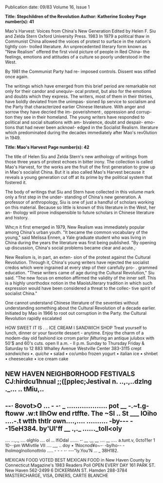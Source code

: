 Publication date: 09/83
Volume 16, Issue 1

**Title: Stepchildren of the Revolution**
**Author: Katherine Scobey**
**Page number(s): 41**

Mao's Harvest: Voices from China's New 
Generation Edited by Helen F. Siu and 
Zelda Stern 
Oxford University Press. 1983 
In 1979 a political thaw in Communist 
China allowed the voices of protest to 
surface in the nation's tightly con-
trolled literature. An unprecedented 
literary form known as "New Realism" 
offered the first vivid picture of people 
in Red China- the feelings, emotions 
and attitudes of a culture so poorly 
understood in the West. 

By 1981 the Communist Party had re-
imposed controls. Dissent was stifled 
once again. 

The writings which have emerged 
from this brief period are remarkable 
not only for their candor and unequiv-
ocal protest, but also for the emotions 
and doubts which they express. The 
writers, most of them in their thirties, 
have boldly deviated from the unimpas-
sioned lip service to socialism and the 
Party that characterized earlier 
Chinese literature. With anger and 
sorrow they have decried the im-
poverishment·, oppression and corrup-
tion they see in their homeland. The 
young writers have responded to 
political and social situations with am-
bivalence, doubt and despair- emo-
tions that had never been acknowl-
edged 
in 
the Socialist 
Realisrn. 
literature which predominated during 
the decades immediately after Mao's 
rev0lution in 1949.


**Title: Mao's Harvest**
**Page number(s): 42**

The title of Helen Siu and Zelda 
Stern's new anthology of writings from 
those three years of protest echoes in 
bitter irony. The collection is called 
Mao's Harvest, for the works are the 
fruit of the first generation to grow up 
in Mao's socialist China. But it is also 
called Mao's Harvest because it reveals a 
young generation cut off at its prime 
by the political system that fostered it. 

The body of writings that Siu and 
Stern have collected in this volume 
mark only a first step in the under-
standing of China's new generation. A 
professor of anthropology, Siu is one of 
just a handful of scholars working on 
this material. Because so little is known 
of this literature in the West, her an-
thology will prove indispensible to 
future scholars in Chinese literature 
and history. 

Whc;n it first emerged in 1979, New 
Realism 
was 
immediately popular 
among China's 
urban 
youth. 
"It 
became the common vocabulary of the 
young," said Melissa Ennen, a Yale 
graduate student who was living in 
China during the years the literature 
was first being published. "By opening 
up discussion, China's social problems 
became clear and acute.,· 

New Realism is, in part, an exten-
sion of the protest against the Cultural 
Revolution. 
Through it, 
China's 
young writers 
have 
rejected 
the 
socialist credos which were ingrained 
at every step of their carefully pro-
. grammed education. "These writers 
came of age during the Cultural 
Revolution," Siu said. "The new focus 
on emotion affirmed the validity of the 
inner self. This is a highly unorthodox 
notion in the MaoistJiterary tradition 
in which such expression would have 
been considered a threat to the collec-
tive spirit of socialist China." 

One cannot 
understand Chinese 
literature of the seventies without 
understanding something about the 
Cultural Revolution of a 
decade 
earlier. Initiated by Mao in 1966 to 
root out corruption in the Party. the 
Cultural Revolution rapidly escalated 


HOW SWEET IT IS . .. 
ICE CREAM I SANDWICH SHOP 
Treat yourself to lunch, dinner or your 
favorite dessert -
anytime. 
Enjoy the charm of a modem-day 
old fashiond ice crrom parlor 
jMturing an antique julubox 
with 50'$ and 60's cuts. 
open II a.m. - II p.m. Sunday to Thursday 
Friday & Saturday to 12 
883 Whalley Avenue 
Westville Center 383-3115 
crept _sandwiches •. quiche_ • salad • co/umbo frozen yogurt • italian ice • shnbet • cheesecake • ice cream cake 


NEW HAVEN NEIGHBORHOOD FESTIVALS 
CJ:hirdcu1hnual 
;;([pplec;Jestival 
n. ..,.,..dzlng ._... .. tMiu,.. 
-----
--· 8ovot>O ... -
-· 
_ 
................... pot __ 
-.~t.g-
ftoww .w:t llhOw end rtffte. The 
~SI 
.. St ___ 
IOiho 
....-.t wtth thtlr own....,.... 
.......... 
-by---
--15eH384. 
by'UI'ff __ 
.,._ 
_....._._toll<oly 
-
.... ...,._ .... olghlo .... 
ol ... lfiOdal ....... -· 
__ .,_ __ 
.... __ _....._ 
a.tunt.v, 0cto11er 1 
10-··pm 
WMivtlle VII .... 
__, .. doy • 
1Nocnod¥o~-· -bylho--
-lholmoglnollonottnlo ..... - - - -· 
---"ly.You'N ... _ 
38H182. 


MEXICAN FOOD 
VOTED BEST MEXICAN FOOD 
in New Haven County 
by Connecticut Magazine's 
1983 Readers Poll 
OPEN EVERY DAY 
161 PARK ST. New Haven 562-2499 
6 DICKERMAN ST. Hamden 288-3784 
MASTERCHARGE, VISA, DINERS, CARTE BLANCHE